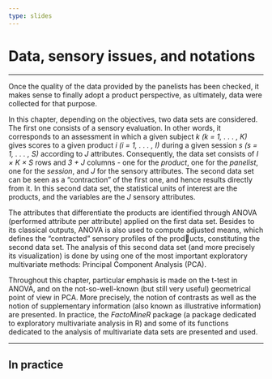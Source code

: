 ```yaml
---
type: slides
---
```


# Data, sensory issues, and notations

---

Once the quality of the data provided by the panelists has been checked, it makes sense to finally adopt a product perspective, as ultimately, data were collected for that purpose. 

In this chapter, depending on the objectives, two data sets are considered. The first one consists of a sensory evaluation. In other words, it corresponds to an assessment in which a given subject _k (k = 1, . . . , K)_ gives scores to a given product _i (i = 1, . . . , I)_ during a given session _s (s = 1, . . . , S)_ according to _J_ attributes. Consequently, the data set consists of _I × K × S_ rows and _3 + J_ columns - one for the _product_, one for the _panelist_, one for the _session_, and _J_ for the sensory attributes. The second data set can be seen as a “contraction” of the first one, and hence results directly from it. In this second data set, the statistical units of interest are the products, and the variables are the _J_ sensory attributes.

The attributes that differentiate the products are identified through ANOVA (performed attribute per attribute) applied on the first data set. Besides to its classical outputs, ANOVA is also used to compute adjusted means, which defines the “contracted” sensory profiles of the products, constituting the second data set. The analysis of this second data set (and more precisely its visualization) is done by using one of the most important exploratory multivariate methods: Principal Component Analysis (PCA).

Throughout this chapter, particular emphasis is made on the t-test in ANOVA, and on the not-so-well-known (but still very useful) geometrical point of view in PCA. More precisely, the notion of contrasts as well as the notion of supplementary information (also known as illustrative information) are presented. In practice, the *FactoMineR* package (a package dedicated to exploratory multivariate analysis in R) and some of its functions dedicated to the analysis of multivariate data sets are presented and used.


---

## In practice





